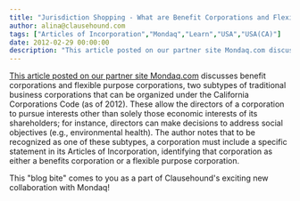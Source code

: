 ```yaml
---
title: "Jurisdiction Shopping - What are Benefit Corporations and Flexible Purpose Corporations, and how are they identified?"
author: alina@clausehound.com
tags: ["Articles of Incorporation","Mondaq","Learn","USA","USA(CA)"]
date: 2012-02-29 00:00:00
description: "This article posted on our partner site Mondaq.com discusses benefit corporations and flexible purpose corporations, two subtypes of traditional business corporations that can be organized under the..."
---
```


[This article posted on our partner site Mondaq.com](http://www.mondaq.com/unitedstates/x/166230/Corporate+Company+Law/Californias+New+Entities+Benefit+Corporations+And+Flexible+Purpose+Corporations) discusses benefit corporations and flexible purpose corporations, two subtypes of traditional business corporations that can be organized under the California Corporations Code (as of 2012). These allow the directors of a corporation to pursue interests other than solely those economic interests of its shareholders; for instance, directors can make decisions to address social objectives (e.g., environmental health). The author notes that to be recognized as one of these subtypes, a corporation must include a specific statement in its Articles of Incorporation, identifying that corporation as either a benefits corporation or a flexible purpose corporation.

This "blog bite" comes to you as a part of Clausehound's exciting new collaboration with Mondaq!

